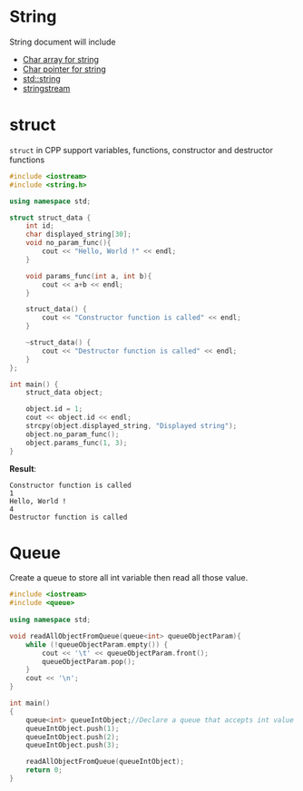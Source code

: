 # String

String document will include

* [Char array for string](https://github.com/TranPhucVinh/Cplusplus/tree/master/Introduction/Data%20structure/String#char-array-for-string)
* [Char pointer for string](https://github.com/TranPhucVinh/Cplusplus/tree/master/Introduction/Data%20structure/String#char-array-for-string)
* [std::string](https://github.com/TranPhucVinh/Cplusplus/tree/master/Introduction/Data%20structure/String#stdstring)
* [stringstream](https://github.com/TranPhucVinh/Cplusplus/tree/master/Introduction/Data%20structure/String#stringstream)

# struct

``struct`` in CPP support variables, functions, constructor and destructor functions

```cpp
#include <iostream>
#include <string.h>

using namespace std;

struct struct_data {
	int id;
	char displayed_string[30];
	void no_param_func(){
		cout << "Hello, World !" << endl;
	}

	void params_func(int a, int b){
		cout << a+b << endl;
	}

	struct_data() {
		cout << "Constructor function is called" << endl;
	}

	~struct_data() {
		cout << "Destructor function is called" << endl;
	}
};

int main() {
	struct_data object;

	object.id = 1;
	cout << object.id << endl;
	strcpy(object.displayed_string, "Displayed string");
	object.no_param_func();
	object.params_func(1, 3);
} 
```

**Result**: 

```
Constructor function is called
1
Hello, World !
4
Destructor function is called
```

# Queue

Create a queue to store all int variable then read all those value.

```cpp
#include <iostream>
#include <queue>
  
using namespace std;

void readAllObjectFromQueue(queue<int> queueObjectParam){
    while (!queueObjectParam.empty()) {
        cout << '\t' << queueObjectParam.front();
        queueObjectParam.pop();
    }
    cout << '\n';
}

int main()
{
    queue<int> queueIntObject;//Declare a queue that accepts int value
    queueIntObject.push(1);
    queueIntObject.push(2);
    queueIntObject.push(3);

    readAllObjectFromQueue(queueIntObject);
    return 0;
}
```
